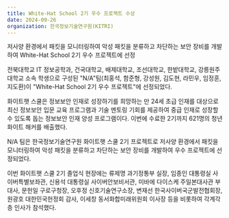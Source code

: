 ```yaml
---
title: White-Hat School 2기 우수 프로젝트 수상
date: 2024-09-26
organization: 한국정보기술연구원(KITRI)
---
```


저사양 환경에서 패킷을 모니터링하여 악성 패킷을 분류하고 차단하는 보안 장비를 개발하여 White-Hat School 2기 우수 프로젝트에 선정

<!--more-->

전북대학교 IT 정보공학과, 건국대학교, 배제대학교, 조선대학교, 한밭대학교, 강릉원주대학교 소속 학생으로 구성된 "N/A"팀(최홍석, 함준형, 강성원, 김도현, 라민우, 임정훈, 지도환)이 "White-Hat School 2기 우수 프로젝트"에 선정되었다.

화이트햇 스쿨은 정보보안 인재로 성장하기를 희망하는 만 24세 초급 인재를 대상으로 최신 정보보안 입문 교육 프로그램과 기술 멘토링 기회를 제공하여 중급 인재로 성장할 수 있도록 돕는 정보보안 인재 양성 프로그램이다. 이번에 수료한 2기까지 621명의 청년 화이트 해커를 배출했다.

N/A 팀은 한국정보기술연구원 화이트햇 스쿨 2기 프로젝트로 저사양 환경에서 패킷을 모니터링하여 악성 패킷을 분류하고 차단하는 보안 장비를 개발하여 우수 프로젝트에 선정되었다.

이번 화이트햇 스쿨 2기 졸업식 현장에는 류제명 과기정통부 실장, 임종인 대통령실 사이버특별보좌관, 신용석 대통령실 사이버안보비서관, 미바에 다이스케 주일본대사관 부대사, 문헌일 구로구청장, 오후정 신호기술연구소장, 변재선 한국사이버국군발전협회장, 원광호 대한민국헌정회 감사, 이세창 동서화합미래위원회 이사장 등을 비롯하여 각계각층 인사가 참석했다.
